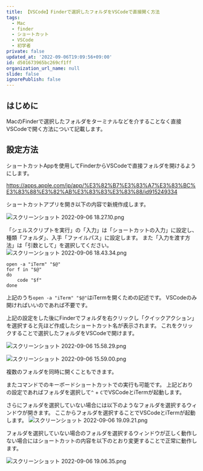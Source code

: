 ```yaml
---
title: 【VSCode】Finderで選択したフォルダをVSCodeで直接開く方法
tags:
  - Mac
  - finder
  - ショートカット
  - VSCode
  - 初学者
private: false
updated_at: '2022-09-06T19:09:56+09:00'
id: d501673965bc269cf1ff
organization_url_name: null
slide: false
ignorePublish: false
---
```

## はじめに
MacのFinderで選択したフォルダをターミナルなどを介することなく直接VSCodeで開く方法について記載します。

## 設定方法
ショートカットAppを使用してFinderからVSCodeで直接フォルダを開けるようにします。

https://apps.apple.com/jp/app/%E3%82%B7%E3%83%A7%E3%83%BC%E3%83%88%E3%82%AB%E3%83%83%E3%83%88/id915249334

ショートカットアプリを開き以下の内容で新規作成します。


![スクリーンショット 2022-09-06 18.27.10.png](https://qiita-image-store.s3.ap-northeast-1.amazonaws.com/0/2342443/b5e80ddb-f5d5-ca8e-3d1b-6269b9a8dcb0.png)

「シェルスクリプトを実行」の「入力」は「ショートカットの入力」に設定し、種類「フォルダ」、入手「ファイルパス」に設定します。
また「入力を渡す方法」は「引数として」を選択してください。
![スクリーンショット 2022-09-06 18.43.34.png](https://qiita-image-store.s3.ap-northeast-1.amazonaws.com/0/2342443/30aeafd5-512a-82f8-a966-788fdeec7397.png)

```zsh:シェルスクリプトの内容
open -a "iTerm" "$@" 
for f in "$@"
do
	code "$f"
done
```

上記のうち`open -a "iTerm" "$@"`はiTermを開くための記述です。
VSCodeのみ開ければいいのであれば不要です。

上記の設定をした後にFinderでフォルダを右クリックし「クイックアクション」を選択すると先ほど作成したショートカット名が表示されます。
これをクリックすることで選択したフォルダをVSCodeで開けます。

![スクリーンショット 2022-09-06 15.58.29.png](https://qiita-image-store.s3.ap-northeast-1.amazonaws.com/0/2342443/55996af0-9730-b48b-b004-7cd8008abc20.png)

![スクリーンショット 2022-09-06 15.59.00.png](https://qiita-image-store.s3.ap-northeast-1.amazonaws.com/0/2342443/6d8ff3ea-f651-c08a-6ec5-1856ffa0097d.png)

複数のフォルダを同時に開くこともできます。

またコマンドでのキーボードショートカットでの実行も可能です。
上記どおりの設定であればフォルダを選択して`^` + `C`でVSCodeとiTermが起動します。

さらにフォルダを選択していない場合には以下のようなフォルダを選択するウィンドウが開きます。
ここからフォルダを選択することでVSCodeとiTermが起動します。
![スクリーンショット 2022-09-06 19.09.21.png](https://qiita-image-store.s3.ap-northeast-1.amazonaws.com/0/2342443/99c41944-7b08-beb8-5b7d-4d40f4fa4349.png)


フォルダを選択していない場合のフォルダを選択するウィンドウが正しく動作しない場合にはショートカットの内容を以下のとおり変更することで正常に動作します。

![スクリーンショット 2022-09-06 19.06.35.png](https://qiita-image-store.s3.ap-northeast-1.amazonaws.com/0/2342443/7f0a7d1e-edaf-c04a-3412-57a436036570.png)
